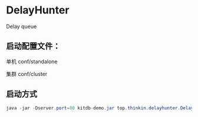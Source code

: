 # DelayHunter
Delay queue

## 启动配置文件：
单机 conf/standalone   

集群 conf/cluster   
## 启动方式
```java
java -jar -Dserver.port=80 kitdb-demo.jar top.thinkin.delayhunter.DelayhunterApplication  C:\data\timer_conf\server.conf
```

